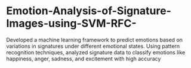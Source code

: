 # Emotion-Analysis-of-Signature-Images-using-SVM-RFC-
Developed a machine learning framework to predict emotions based on variations in signatures under different emotional states. Using pattern recognition techniques, analyzed signature data to classify emotions like happiness, anger, sadness, and excitement with high accuracy
